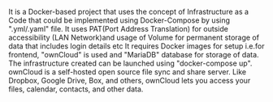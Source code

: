 It is a Docker-based project that uses the concept of Infrastructure as a Code that could be implemented using Docker-Compose by using ".yml/.yaml" file. It uses PAT(Port Address Translation) for outside accessibility (LAN Network)and usage of Volume for permanent storage of data that includes login details etc 
It requires Docker images for setup i.e.for frontend, "ownCloud" is used and "MariaDB" database for storage of data. The infrastructure created can be launched using "docker-compose up".
ownCloud is a self-hosted open source file sync and share server. Like Dropbox, Google Drive, Box, and others, ownCloud lets you access your files, calendar, contacts, and other data.
